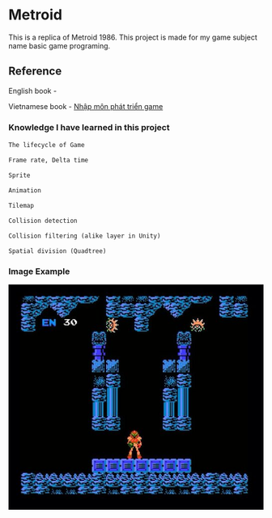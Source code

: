 # Metroid
This is a replica of Metroid 1986.
This project is made for my game subject name basic game programing.

## Reference
English book - 

Vietnamese book - [Nhập môn phát triển game](http://sachdaihoc.edu.vn/san-pham/1/sach/18/tin-hoc/1342/giao-trinh-nhap-mon-phat-trien-game.htm)

### Knowledge I have learned in this project
```
The lifecycle of Game
```
```
Frame rate, Delta time
```
```
Sprite
```
```
Animation
```
```
Tilemap
```
```
Collision detection
```
```
Collision filtering (alike layer in Unity)
```
```
Spatial division (Quadtree)
```
### Image Example
![Image description](https://github.com/ducthong230497/Metroid/blob/master/metroid.jpg)
